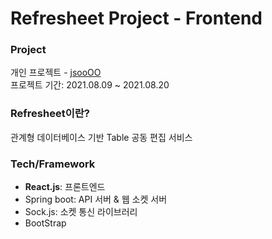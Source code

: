 # Refresheet Project - Frontend

### Project  
개인 프로젝트 - [jsooOO](https://github.com/kjsu0209)  
프로젝트 기간: 2021.08.09 ~ 2021.08.20

### Refresheet이란?
관계형 데이터베이스 기반 Table 공동 편집 서비스

### Tech/Framework
- **React.js**: 프론트엔드
- Spring boot: API 서버 & 웹 소켓 서버
- Sock.js: 소켓 통신 라이브러리
- BootStrap

